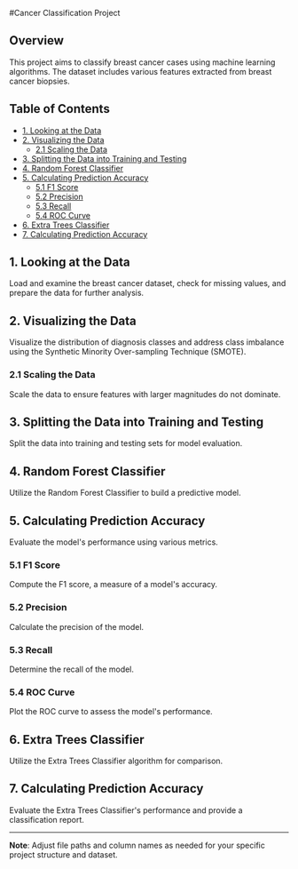 #Cancer Classification Project

## Overview

This project aims to classify breast cancer cases using machine learning algorithms. The dataset includes various features extracted from breast cancer biopsies.

## Table of Contents

- [1. Looking at the Data](#1-looking-at-the-data)
- [2. Visualizing the Data](#2-visualizing-the-data)
  - [2.1 Scaling the Data](#21-scaling-the-data)
- [3. Splitting the Data into Training and Testing](#3-splitting-the-data-into-training-and-testing)
- [4. Random Forest Classifier](#4-random-forest-classifier)
- [5. Calculating Prediction Accuracy](#5-calculating-prediction-accuracy)
  - [5.1 F1 Score](#51-f1-score)
  - [5.2 Precision](#52-precision)
  - [5.3 Recall](#53-recall)
  - [5.4 ROC Curve](#54-roc-curve)
- [6. Extra Trees Classifier](#6-extra-trees-classifier)
- [7. Calculating Prediction Accuracy](#7-calculating-prediction-accuracy)

## 1. Looking at the Data

Load and examine the breast cancer dataset, check for missing values, and prepare the data for further analysis.

## 2. Visualizing the Data

Visualize the distribution of diagnosis classes and address class imbalance using the Synthetic Minority Over-sampling Technique (SMOTE).

### 2.1 Scaling the Data

Scale the data to ensure features with larger magnitudes do not dominate.

## 3. Splitting the Data into Training and Testing

Split the data into training and testing sets for model evaluation.

## 4. Random Forest Classifier

Utilize the Random Forest Classifier to build a predictive model.

## 5. Calculating Prediction Accuracy

Evaluate the model's performance using various metrics.

### 5.1 F1 Score

Compute the F1 score, a measure of a model's accuracy.

### 5.2 Precision

Calculate the precision of the model.

### 5.3 Recall

Determine the recall of the model.

### 5.4 ROC Curve

Plot the ROC curve to assess the model's performance.

## 6. Extra Trees Classifier

Utilize the Extra Trees Classifier algorithm for comparison.

## 7. Calculating Prediction Accuracy

Evaluate the Extra Trees Classifier's performance and provide a classification report.

---

**Note**: Adjust file paths and column names as needed for your specific project structure and dataset.
